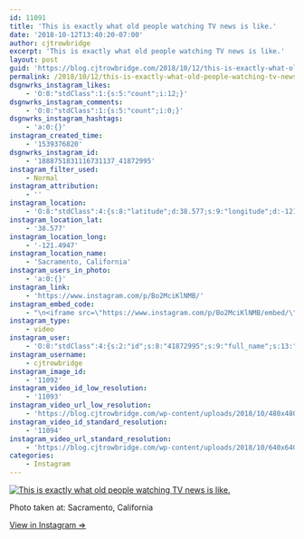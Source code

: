 ```yaml
---
id: 11091
title: 'This is exactly what old people watching TV news is like.'
date: '2018-10-12T13:40:20-07:00'
author: cjtrowbridge
excerpt: 'This is exactly what old people watching TV news is like.'
layout: post
guid: 'https://blog.cjtrowbridge.com/2018/10/12/this-is-exactly-what-old-people-watching-tv-news-is-like/'
permalink: /2018/10/12/this-is-exactly-what-old-people-watching-tv-news-is-like/
dsgnwrks_instagram_likes:
    - 'O:8:"stdClass":1:{s:5:"count";i:12;}'
dsgnwrks_instagram_comments:
    - 'O:8:"stdClass":1:{s:5:"count";i:0;}'
dsgnwrks_instagram_hashtags:
    - 'a:0:{}'
instagram_created_time:
    - '1539376820'
dsgnwrks_instagram_id:
    - '1888751831116731137_41872995'
instagram_filter_used:
    - Normal
instagram_attribution:
    - ''
instagram_location:
    - 'O:8:"stdClass":4:{s:8:"latitude";d:38.577;s:9:"longitude";d:-121.4947;s:4:"name";s:22:"Sacramento, California";s:2:"id";i:212931804;}'
instagram_location_lat:
    - '38.577'
instagram_location_long:
    - '-121.4947'
instagram_location_name:
    - 'Sacramento, California'
instagram_users_in_photo:
    - 'a:0:{}'
instagram_link:
    - 'https://www.instagram.com/p/Bo2MciKlNMB/'
instagram_embed_code:
    - "\n<iframe src=\"https://www.instagram.com/p/Bo2MciKlNMB/embed/\" width=\"612\" height=\"710\" frameborder=\"0\" scrolling=\"no\" allowtransparency=\"true\" class=\"insta-image-embed\"></iframe>\n"
instagram_type:
    - video
instagram_user:
    - 'O:8:"stdClass":4:{s:2:"id";s:8:"41872995";s:9:"full_name";s:13:"CJ Trowbridge";s:15:"profile_picture";s:141:"https://scontent.cdninstagram.com/vp/f84f0a6bdeca4ac376593587c3ce821c/5C56ED1C/t51.2885-19/s150x150/13724650_1188772791164794_142557231_a.jpg";s:8:"username";s:12:"cjtrowbridge";}'
instagram_username:
    - cjtrowbridge
instagram_image_id:
    - '11092'
instagram_video_id_low_resolution:
    - '11093'
instagram_video_url_low_resolution:
    - 'https://blog.cjtrowbridge.com/wp-content/uploads/2018/10/480x480-video-1539376820.mp4'
instagram_video_id_standard_resolution:
    - '11094'
instagram_video_url_standard_resolution:
    - 'https://blog.cjtrowbridge.com/wp-content/uploads/2018/10/640x640-video-1539376820.mp4'
categories:
    - Instagram
---
```


[![This is exactly what old people watching TV news is like.](https://blog.cjtrowbridge.com/wp-content/uploads/2018/10/1539376820-1-1.jpg)](https://www.instagram.com/p/Bo2MciKlNMB/)

Photo taken at: Sacramento, California

[View in Instagram ⇒](https://www.instagram.com/p/Bo2MciKlNMB/)